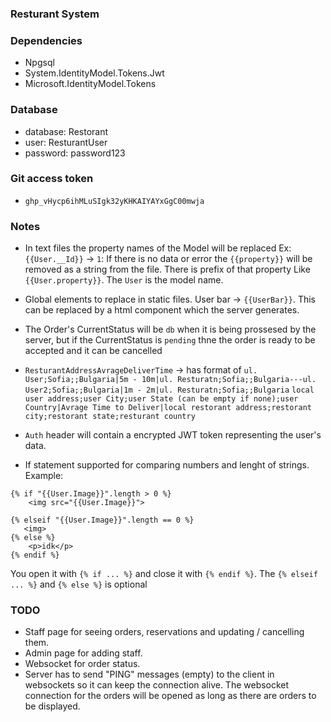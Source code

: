 ﻿### Resturant System

### Dependencies
- Npgsql
- System.IdentityModel.Tokens.Jwt
- Microsoft.IdentityModel.Tokens

### Database
- database: Restorant
- user: ResturantUser
- password: password123

### Git access token
- `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`

### Notes
- In text files the property names of the Model will be replaced 
Ex: `{{User.__Id}}` -> `1`: If there is no data or error the `{{property}}` 
will be removed as a string from the file. There is prefix of that property Like `{{User.property}}`.
The `User` is the model name.

- Global elements to replace in static files. User bar -> `{{UserBar}}`. 
 This can be replaced by a html component which the server generates.

- The Order's CurrentStatus will be `db` when it is being prossesed by the server,
 but if the CurrentStatus is `pending` thne the order is ready to be accepted and it can be cancelled


- `ResturantAddressAvrageDeliverTime` -> has format of `ul. User;Sofia;;Bulgaria|5m - 10m|ul. Resturatn;Sofia;;Bulgaria---ul. User2;Sofia;;Bulgaria|1m - 2m|ul. Resturatn;Sofia;;Bulgaria`
  `local user address;user City;user State (can be empty if none);user Country|Avrage Time to Deliver|local restorant address;restorant city;restorant state;resturant country`

- `Auth` header will contain a encrypted JWT token representing the user's data.

- If statement supported for comparing numbers and lenght of strings. Example:
```
{% if "{{User.Image}}".length > 0 %}
    <img src="{{User.Image}}">

{% elseif "{{User.Image}}".length == 0 %}
   <img>
{% else %}
    <p>idk</p>
{% endif %}
```
You open it with `{% if ... %}` and close it with `{% endif %}`. The `{% elseif ... %}` and `{% else %}` is optional

### TODO
- Staff page for seeing orders, reservations and updating / cancelling them.
- Admin page for adding staff.
- Websocket for order status.
- Server has to send "PING" messages (empty) to the client in websockets so it can keep the connection alive. 
 The websocket connection for the orders will be opened as long as there are orders to be displayed.